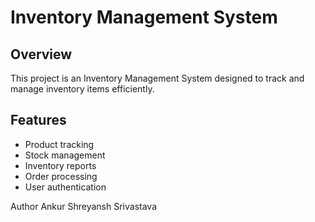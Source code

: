 # Inventory Management System

## Overview

This project is an Inventory Management System designed to track and manage inventory items efficiently.

## Features

- Product tracking
- Stock management
- Inventory reports
- Order processing
- User authentication

Author
Ankur
Shreyansh Srivastava
